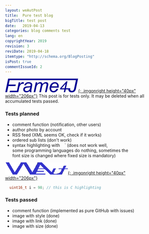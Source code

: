 ```yaml
---
layout: weAutPost
title:  Pure test blog
bigTitle: test post
date:   2019-04-13
categories: blog comments test
lang: en
copyrightYear: 2019
revision: 3
reviDate: 2019-04-18
itemtype: "http://schema.org/BlogPosting"
isPost: true
commentIssueId: 2
---
```


[![Frame4J](/assets/icons_logos/frame4jlogo-02t.png "&gt; Frame4J"){: .imgonright height="40px" width="206px"}](https://frame4j.de/index_en.html)
This post is for tests only. It may be deleted when all accumulated tests passed.

### Tests planned
- comment function (notification, other users)
- author photo by account
- RSS feed (XML seems OK, check if it works)
- ordered sub lists (don't work)
- syntax highlighting with ` ` `  (does not work well,<br />
  some programming languages do nothing, sometimes the<br />
  font size is changed where fixed size is mandatory)

[![weinert-automation](/assets/icons_logos/weAut-logo-206-fl.png "&gt; weinert-automation"){: .imgonright height="40px" width="206px"}](https://frame4j.de/index_en.html)
```c
  uint16_t i = 98; // this is C highlighting
```

### Tests passed
- comment function (implemented as pure GitHub with issues)
- image with style (done)
- image with link  (done)
- image with size  (done)

